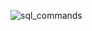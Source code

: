 ![sql_commands](https://github.com/castellanosfelipe/SQL_Basic/assets/58230382/91440e51-ceaf-49ab-96a2-d1be46fa85d1)
